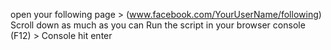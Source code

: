 open your following page > (www.facebook.com/YourUserName/following)
Scroll down as much as you can
Run the script in your browser console (F12) > Console
hit enter
